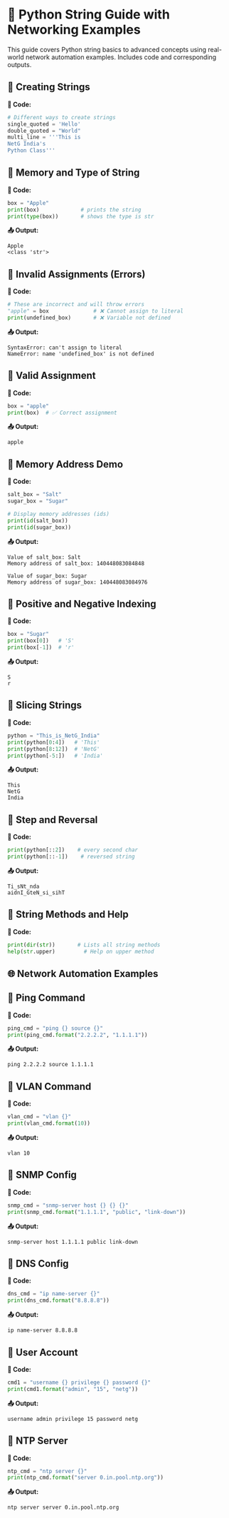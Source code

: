 # 🧵 Python String Guide with Networking Examples
This guide covers Python string basics to advanced concepts using real-world network automation examples. Includes code and corresponding outputs.

## 🔹 Creating Strings

**🧠 Code:**
```python
# Different ways to create strings
single_quoted = 'Hello'
double_quoted = "World"
multi_line = '''This is 
NetG India's 
Python Class'''
```

## 🔹 Memory and Type of String

**🧠 Code:**
```python
box = "Apple"
print(box)             # prints the string
print(type(box))       # shows the type is str
```
**📤 Output:**
```text
Apple
<class 'str'>
```

## 🔹 Invalid Assignments (Errors)

**🧠 Code:**
```python
# These are incorrect and will throw errors
"apple" = box              # ❌ Cannot assign to literal
print(undefined_box)       # ❌ Variable not defined
```
**📤 Output:**
```text
SyntaxError: can't assign to literal
NameError: name 'undefined_box' is not defined
```

## 🔹 Valid Assignment

**🧠 Code:**
```python
box = "apple"
print(box)  # ✅ Correct assignment
```
**📤 Output:**
```text
apple
```

## 🔹 Memory Address Demo

**🧠 Code:**
```python
salt_box = "Salt"
sugar_box = "Sugar"

# Display memory addresses (ids)
print(id(salt_box))
print(id(sugar_box))
```
**📤 Output:**
```text
Value of salt_box: Salt
Memory address of salt_box: 140448083084848

Value of sugar_box: Sugar
Memory address of sugar_box: 140448083084976
```

## 🔹 Positive and Negative Indexing

**🧠 Code:**
```python
box = "Sugar"
print(box[0])   # 'S'
print(box[-1])  # 'r'
```
**📤 Output:**
```text
S
r
```

## 🔹 Slicing Strings

**🧠 Code:**
```python
python = "This_is_NetG_India"
print(python[0:4])   # 'This'
print(python[8:12])  # 'NetG'
print(python[-5:])   # 'India'
```
**📤 Output:**
```text
This
NetG
India
```

## 🔹 Step and Reversal

**🧠 Code:**
```python
print(python[::2])    # every second char
print(python[::-1])    # reversed string
```
**📤 Output:**
```text
Ti_sNt_nda
aidnI_GteN_si_sihT
```

## 🔹 String Methods and Help

**🧠 Code:**
```python
print(dir(str))       # Lists all string methods
help(str.upper)         # Help on upper method
```

## 🌐 Network Automation Examples

## 🔹 Ping Command

**🧠 Code:**
```python
ping_cmd = "ping {} source {}"
print(ping_cmd.format("2.2.2.2", "1.1.1.1"))
```
**📤 Output:**
```text
ping 2.2.2.2 source 1.1.1.1
```

## 🔹 VLAN Command

**🧠 Code:**
```python
vlan_cmd = "vlan {}"
print(vlan_cmd.format(10))
```
**📤 Output:**
```text
vlan 10
```

## 🔹 SNMP Config

**🧠 Code:**
```python
snmp_cmd = "snmp-server host {} {} {}"
print(snmp_cmd.format("1.1.1.1", "public", "link-down"))
```
**📤 Output:**
```text
snmp-server host 1.1.1.1 public link-down
```

## 🔹 DNS Config

**🧠 Code:**
```python
dns_cmd = "ip name-server {}"
print(dns_cmd.format("8.8.8.8"))
```
**📤 Output:**
```text
ip name-server 8.8.8.8
```

## 🔹 User Account

**🧠 Code:**
```python
cmd1 = "username {} privilege {} password {}"
print(cmd1.format("admin", "15", "netg"))
```
**📤 Output:**
```text
username admin privilege 15 password netg
```

## 🔹 NTP Server

**🧠 Code:**
```python
ntp_cmd = "ntp server {}"
print(ntp_cmd.format("server 0.in.pool.ntp.org"))
```
**📤 Output:**
```text
ntp server server 0.in.pool.ntp.org
```